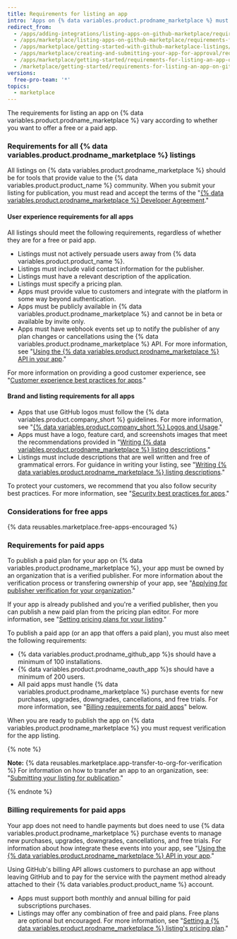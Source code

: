 ```yaml
---
title: Requirements for listing an app
intro: 'Apps on {% data variables.product.prodname_marketplace %} must meet the requirements outlined on this page before the listing can be published.'
redirect_from:
  - /apps/adding-integrations/listing-apps-on-github-marketplace/requirements-for-listing-an-app-on-github-marketplace/
  - /apps/marketplace/listing-apps-on-github-marketplace/requirements-for-listing-an-app-on-github-marketplace/
  - /apps/marketplace/getting-started-with-github-marketplace-listings/requirements-for-listing-an-app-on-github-marketplace/
  - /apps/marketplace/creating-and-submitting-your-app-for-approval/requirements-for-listing-an-app-on-github-marketplace/
  - /apps/marketplace/getting-started/requirements-for-listing-an-app-on-github-marketplace/
  - /marketplace/getting-started/requirements-for-listing-an-app-on-github-marketplace
versions:
  free-pro-team: '*'
topics:
  - marketplace
---
```


<!--UI-LINK: Displayed as a link on the https://github.com/marketplace/new page.-->

The requirements for listing an app on {% data variables.product.prodname_marketplace %} vary according to whether you want to offer a free or a paid app.

### Requirements for all {% data variables.product.prodname_marketplace %} listings

All listings on {% data variables.product.prodname_marketplace %} should be for tools that provide value to the {% data variables.product.product_name %} community. When you submit your listing for publication, you must read and accept the terms of the "[{% data variables.product.prodname_marketplace %} Developer Agreement](/articles/github-marketplace-developer-agreement/)."

#### User experience requirements for all apps

All listings should meet the following requirements, regardless of whether they are for a free or paid app.

- Listings must not actively persuade users away from {% data variables.product.product_name %}.
- Listings must include valid contact information for the publisher.
- Listings must have a relevant description of the application.
- Listings must specify a pricing plan.
- Apps must provide value to customers and integrate with the platform in some way beyond authentication.
- Apps must be publicly available in {% data variables.product.prodname_marketplace %} and cannot be in beta or available by invite only.
- Apps must have webhook events set up to notify the publisher of any plan changes or cancellations using the {% data variables.product.prodname_marketplace %} API. For more information, see "[Using the {% data variables.product.prodname_marketplace %} API in your app](/developers/github-marketplace/using-the-github-marketplace-api-in-your-app)."

For more information on providing a good customer experience, see "[Customer experience best practices for apps](/developers/github-marketplace/customer-experience-best-practices-for-apps)."

#### Brand and listing requirements for all apps

- Apps that use GitHub logos must follow the {% data variables.product.company_short %} guidelines. For more information, see "[{% data variables.product.company_short %} Logos and Usage](https://github.com/logos)."
- Apps must have a logo, feature card, and screenshots images that meet the recommendations provided in "[Writing {% data variables.product.prodname_marketplace %} listing descriptions](/marketplace/listing-on-github-marketplace/writing-github-marketplace-listing-descriptions/)."
- Listings must include descriptions that are well written and free of grammatical errors. For guidance in writing your listing, see "[Writing {% data variables.product.prodname_marketplace %} listing descriptions](/marketplace/listing-on-github-marketplace/writing-github-marketplace-listing-descriptions/)."

To protect your customers, we recommend that you also follow security best practices. For more information, see "[Security best practices for apps](/developers/github-marketplace/security-best-practices-for-apps)."

### Considerations for free apps

{% data reusables.marketplace.free-apps-encouraged %} 

### Requirements for paid apps

To publish a paid plan for your app on {% data variables.product.prodname_marketplace %}, your app must be owned by an organization that is a verified publisher. For more information about the verification process or transfering ownership of your app, see "[Applying for publisher verification for your organization](/developers/github-marketplace/applying-for-publisher-verification-for-your-organization)."

If your app is already published and you're a verified publisher, then you can publish a new paid plan from the pricing plan editor. For more information, see "[Setting pricing plans for your listing](/developers/github-marketplace/setting-pricing-plans-for-your-listing)."

To publish a paid app (or an app that offers a paid plan), you must also meet the following requirements:

- {% data variables.product.prodname_github_app %}s should have a minimum of 100 installations.
- {% data variables.product.prodname_oauth_app %}s should have a minimum of 200 users.
- All paid apps must handle {% data variables.product.prodname_marketplace %} purchase events for new purchases, upgrades, downgrades, cancellations, and free trials. For more information, see "[Billing requirements for paid apps](#billing-requirements-for-paid-apps)" below.

When you are ready to publish the app on {% data variables.product.prodname_marketplace %} you must request verification for the app listing.

{% note %}

**Note:** {% data reusables.marketplace.app-transfer-to-org-for-verification %} For information on how to transfer an app to an organization, see: "[Submitting your listing for publication](/developers/github-marketplace/submitting-your-listing-for-publication#transferring-an-app-to-an-organization-before-you-submit)."

{% endnote %}

### Billing requirements for paid apps

Your app does not need to handle payments but does need to use {% data variables.product.prodname_marketplace %} purchase events to manage new purchases, upgrades, downgrades, cancellations, and free trials. For information about how integrate these events into your app, see "[Using the {% data variables.product.prodname_marketplace %} API in your app](/developers/github-marketplace/using-the-github-marketplace-api-in-your-app)."

Using GitHub's billing API allows customers to purchase an app without leaving GitHub and to pay for the service with the payment method already attached to their {% data variables.product.product_name %} account.

- Apps must support both monthly and annual billing for paid subscriptions purchases.
- Listings may offer any combination of free and paid plans. Free plans are optional but encouraged. For more information, see "[Setting a {% data variables.product.prodname_marketplace %} listing's pricing plan](/marketplace/listing-on-github-marketplace/setting-a-github-marketplace-listing-s-pricing-plan/)."
